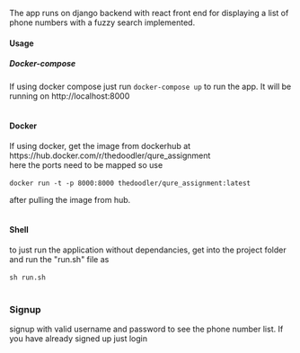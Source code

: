 
The app runs on django backend with react front end for displaying a list of phone numbers with a fuzzy search implemented.


<h4>Usage</h4>


<h5>Docker-compose</h4>
 If using docker compose just run <code>docker-compose up</code> to run the app. It will be running on
 <link>http://localhost:8000</link>

<br>
<br>
<h4>Docker</h4>
 If using docker,
get the image from dockerhub at
<br>
<link>https://hub.docker.com/r/thedoodler/qure_assignment</link>
<br>
here the ports need to be mapped so use
<br>
<br>
<code>docker run -t -p 8000:8000 thedoodler/qure_assignment:latest</code>

after pulling the image from hub.
<br>
<br>

<h4>Shell</h4>
to just run the application without dependancies, get into the project folder and run the "run.sh" file as
<br>
<br>
 <code>sh run.sh</code>
<br>
<br>

<h3>Signup</h3>
signup with valid username and password to see the phone number list.
If you have already signed up just login
